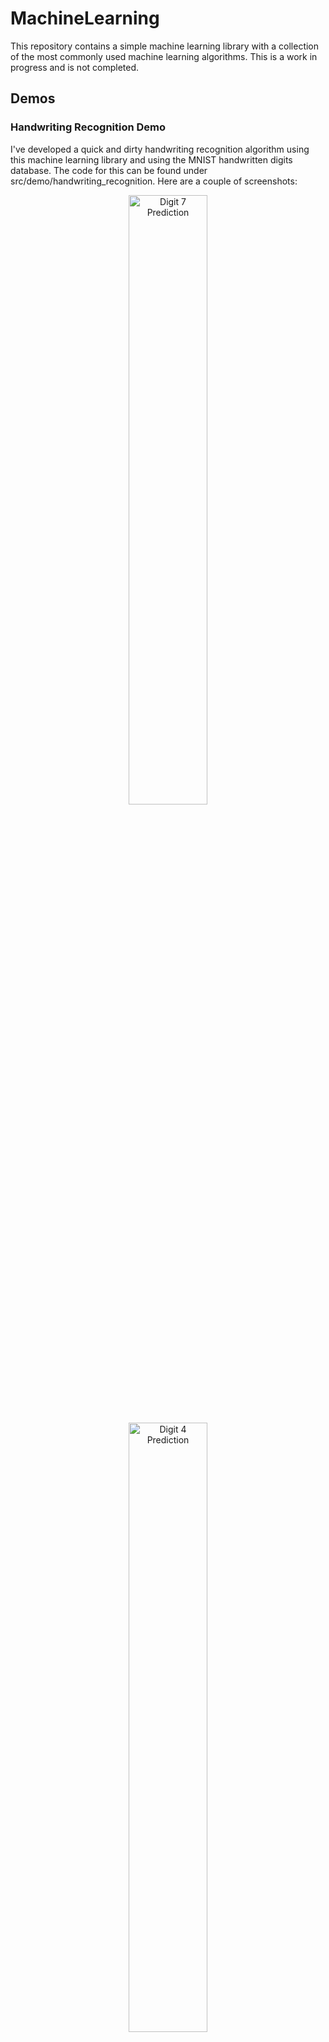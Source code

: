 # MachineLearning

This repository contains a simple machine learning library with a collection of the most commonly used machine learning algorithms. This is a work in progress and is not completed.
## Demos
### Handwriting Recognition Demo
I've developed a quick and dirty handwriting recognition algorithm using this machine learning library and using the MNIST handwritten digits database. The code for this can be found under src/demo/handwriting_recognition. Here are a couple of screenshots:

<p align="center">
<img src="https://github.com/VenkatKS/MachineLearning/blob/master/src/demo/handwriting_recognition/screenshots/digit7?raw=true" alt="Digit 7 Prediction" width="50%" height="50%"/>
</p>

<p align="center">
<img src="https://github.com/VenkatKS/MachineLearning/blob/master/src/demo/handwriting_recognition/screenshots/digit4?raw=true" alt="Digit 4 Prediction" width="50%" height="50%"/>
</p>
The algorithm teaches itself the various handwritings using the included MNIST database of handwritten digits and then tries its hand at predicting a test set. You can start the process by clicking "learn" (it'll take a while) and then using the "Next" button to scroll through the images included in the MNIST database and see the actual value of those digits (under the label "Actual") and what the algorithm thinks the digit is (under the label "Predicted").

The demostration has about a 75% accuracy, and this is mainly because it uses a logistic gradient descent approach of about 50 iterations (alpha of 0.01, and regularization of 0.01). Tweaking these parameters to get better results using a cross-verification set and then trying the hand on a test set will yield significantly better results. As will implementing the algorithm using neural networks. TBD.
## Linear Algebra Library
## Regression Library
## Classification Library
## Neural Networks Library
